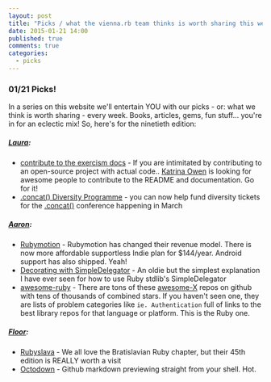 ```yaml
---
layout: post
title: "Picks / what the vienna.rb team thinks is worth sharing this week"
date: 2015-01-21 14:00
published: true
comments: true
categories:
  - picks
---
```


### 01/21 Picks!

In a series on this website we'll entertain YOU with our picks - or: what we think is worth sharing - every week.
Books, articles, gems, fun stuff... you're in for an eclectic mix! So, here's for the ninetieth edition:

##### [Laura][1]:
- [contribute to the exercism docs][2] - If you are intimitated by contributing to an open-source project with actual code.. [Katrina Owen][3] is looking for awesome people to contribute to the README and documentation. Go for it!
- [.concat() Diversity Programme][4] - you can now help fund diversity tickets for the [.concat()](https://conc.at) conference happening in March

##### [Aaron][5]:
- [Rubymotion][6] - Rubymotion has changed their revenue model. There is now more affordable supportless Indie plan for $144/year. Android support has also shipped. Yeah!
- [Decorating with SimpleDelegator][7] - An oldie but the simplest explanation I have ever seen for how to use Ruby stdlib's SimpleDelegator
- [awesome-ruby][8] - There are tons of these [awesome-X](https://github.com/bayandin/awesome-awesomeness) repos on github with tens of thousands of combined stars. If you haven't seen one, they are lists of problem categories like `ie. Authentication` full of links to the best library repos for that language or platform. This is the Ruby one.


##### [Floor][9]:
- [Rubyslava][10] - We all love the Bratislavian Ruby chapter, but their 45th edition is REALLY worth a visit
- [Octodown][11] - Github markdown previewing straight from your shell. Hot.


[1]: http://www.twitter.com/alicetragedy
[2]: https://github.com/exercism/exercism.io/issues/2163
[3]: https://twitter.com/kytrinyx
[4]: http://conc-at.tumblr.com/post/107499311229/diversity-tickets
[5]: http://www.twitter.com/mraaroncruz
[6]: http://www.rubymotion.com/
[7]: http://hashrocket.com/blog/posts/using-simpledelegator-for-your-decorators
[8]: https://github.com/markets/awesome-ruby
[9]: http://www.twitter.com/floordrees
[10]: https://www.facebook.com/events/339497852920953/
[11]: https://github.com/ianks/octodown
